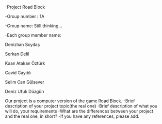 -Project Road Block

-Group number : 1A

-Group name: Still thinking...

-Each group member name:

Denizhan Soydaş

Serkan Delil

Kaan Atakan Öztürk

Cavid Gayıblı

Selim Can Gülsever

Deniz Ufuk Düzgün

Our project is a computer version of the game Road Block.
-Brief description of your project topic(the real one)
-Brief description of what you will do, your requirements
-What are the differences between your project and the real one, in short?
-If you have any references, please add. 

